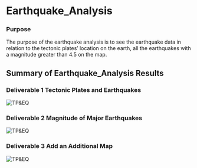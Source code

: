 # Earthquake_Analysis
### Purpose
The purpose of the earthquake analysis is to see the earthquake data in relation to the tectonic plates’ location on the earth, all the earthquakes with a magnitude greater than 4.5 on the map. 

## Summary of Earthquake_Analysis Results

### Deliverable 1 Tectonic Plates and Earthquakes
![TP&EQ](https://github.com/gracemarshall/Mapping_Earthquakes/blob/main/Deliverable1.png)

### Deliverable 2 Magnitude of Major Earthquakes
![TP&EQ](https://github.com/gracemarshall/Mapping_Earthquakes/blob/main/Deliverable2a.png)

### Deliverable 3 Add an Additional Map 
![TP&EQ](https://github.com/gracemarshall/Mapping_Earthquakes/blob/main/Deliverable3.png)
